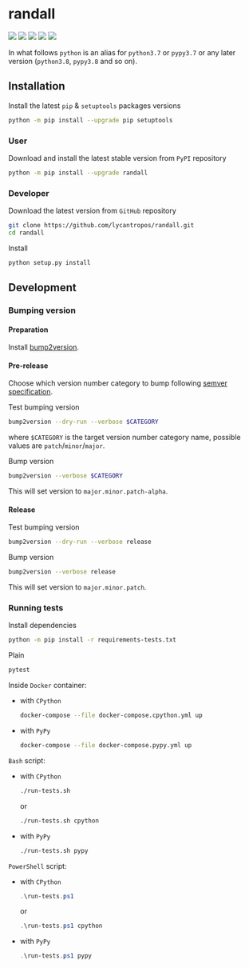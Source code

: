 randall
=======

[![](https://github.com/lycantropos/randall/actions/workflows/ci.yml/badge.svg?branch=master)](https://github.com/lycantropos/randall/actions/workflows/ci.yml "Github Actions")
[![](https://codecov.io/gh/lycantropos/randall/branch/master/graph/badge.svg)](https://codecov.io/gh/lycantropos/randall "Codecov")
[![](https://img.shields.io/github/license/lycantropos/randall.svg)](https://github.com/lycantropos/randall/blob/master/LICENSE "License")
[![](https://badge.fury.io/py/randall.svg)](https://badge.fury.io/py/randall "PyPI")
[![](https://img.shields.io/crates/v/randall.svg)](https://crates.io/crates/randall "crates.io")

In what follows `python` is an alias for `python3.7` or `pypy3.7`
or any later version (`python3.8`, `pypy3.8` and so on).

Installation
------------

Install the latest `pip` & `setuptools` packages versions
```bash
python -m pip install --upgrade pip setuptools
```

### User

Download and install the latest stable version from `PyPI` repository
```bash
python -m pip install --upgrade randall
```

### Developer

Download the latest version from `GitHub` repository
```bash
git clone https://github.com/lycantropos/randall.git
cd randall
```

Install
```bash
python setup.py install
```

Development
-----------

### Bumping version

#### Preparation

Install
[bump2version](https://github.com/c4urself/bump2version#installation).

#### Pre-release

Choose which version number category to bump following [semver
specification](http://semver.org/).

Test bumping version
```bash
bump2version --dry-run --verbose $CATEGORY
```

where `$CATEGORY` is the target version number category name, possible
values are `patch`/`minor`/`major`.

Bump version
```bash
bump2version --verbose $CATEGORY
```

This will set version to `major.minor.patch-alpha`. 

#### Release

Test bumping version
```bash
bump2version --dry-run --verbose release
```

Bump version
```bash
bump2version --verbose release
```

This will set version to `major.minor.patch`.

### Running tests

Install dependencies
```bash
python -m pip install -r requirements-tests.txt
```

Plain
```bash
pytest
```

Inside `Docker` container:
- with `CPython`
  ```bash
  docker-compose --file docker-compose.cpython.yml up
  ```
- with `PyPy`
  ```bash
  docker-compose --file docker-compose.pypy.yml up
  ```

`Bash` script:
- with `CPython`
  ```bash
  ./run-tests.sh
  ```
  or
  ```bash
  ./run-tests.sh cpython
  ```

- with `PyPy`
  ```bash
  ./run-tests.sh pypy
  ```

`PowerShell` script:
- with `CPython`
  ```powershell
  .\run-tests.ps1
  ```
  or
  ```powershell
  .\run-tests.ps1 cpython
  ```
- with `PyPy`
  ```powershell
  .\run-tests.ps1 pypy
  ```
